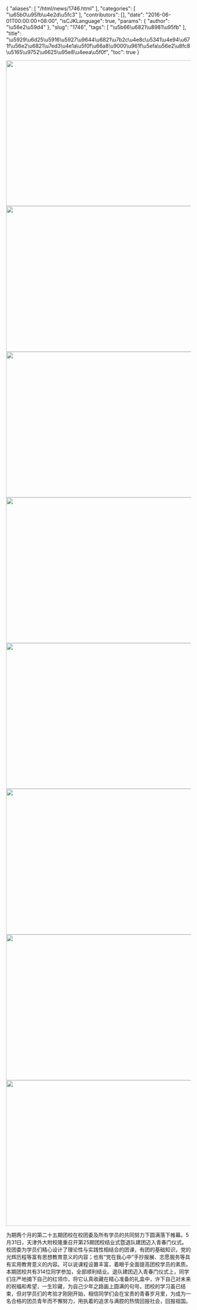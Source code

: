 {
    "aliases": [
        "/html/news/1746.html"
    ],
    "categories": [
        "\u65b0\u95fb\u4e2d\u5fc3"
    ],
    "contributors": [],
    "date": "2016-06-01T00:00:00+08:00",
    "isCJKLanguage": true,
    "params": {
        "author": "\u56e2\u59d4"
    },
    "slug": "1746",
    "tags": [
        "\u5b66\u6821\u8981\u95fb"
    ],
    "title": "\u5929\u6d25\u5916\u5927\u9644\u6821\u7b2c\u4e8c\u5341\u4e94\u671f\u56e2\u6821\u7ed3\u4e1a\u5f0f\u66a8\u9000\u961f\u5efa\u56e2\u8fc8\u5165\u9752\u6625\u95e8\u4eea\u5f0f",
    "toc": true
}


<img
    src="https://cdn.tfls.online/mirror/full/ce0d3fa8d7e53e4c8c78c5fd98a08b4672f82867.jpg"
    style="display:block;margin-left:auto;margin-right:auto;"
    decoding="async"
    fetchpriority="auto"
    loading="lazy"
    height="397"
    width="600"
/>
<img
    src="https://cdn.tfls.online/mirror/full/c397f8875248314fd3c781150ec6a2e9af974aa5.jpg"
    style="display:block;margin-left:auto;margin-right:auto;"
    decoding="async"
    fetchpriority="auto"
    loading="lazy"
    height="397"
    width="600"
/>
<img
    src="https://cdn.tfls.online/mirror/full/1c63ff478b95b41ddaa758becfc65af99d706529.jpg"
    style="display:block;margin-left:auto;margin-right:auto;"
    decoding="async"
    fetchpriority="auto"
    loading="lazy"
    height="397"
    width="600"
/>
<img
    src="https://cdn.tfls.online/mirror/full/f602f2c0d97c127b266711698e696d065905ad6c.jpg"
    style="display:block;margin-left:auto;margin-right:auto;"
    decoding="async"
    fetchpriority="auto"
    loading="lazy"
    height="397"
    width="600"
/>
<img
    src="https://cdn.tfls.online/mirror/full/8d7db3b547b31f1723f686b1d1b464132c413d16.jpg"
    style="display:block;margin-left:auto;margin-right:auto;"
    decoding="async"
    fetchpriority="auto"
    loading="lazy"
    height="397"
    width="600"
/>
<img
    src="https://cdn.tfls.online/mirror/full/32817774b550a30d988d54607d6c0f233f187d04.jpg"
    style="display:block;margin-left:auto;margin-right:auto;"
    decoding="async"
    fetchpriority="auto"
    loading="lazy"
    height="397"
    width="600"
/>
<img
    src="https://cdn.tfls.online/mirror/full/31719aa8c3b3ba2f27d2314c3ce36424a9c47993.jpg"
    style="display:block;margin-left:auto;margin-right:auto;"
    decoding="async"
    fetchpriority="auto"
    loading="lazy"
    height="397"
    width="600"
/>
<img
    src="https://cdn.tfls.online/mirror/full/ada086858a7449427fb02be680d8ac3da4de71b1.jpg"
    style="display:block;margin-left:auto;margin-right:auto;"
    decoding="async"
    fetchpriority="auto"
    loading="lazy"
    height="397"
    width="600"
/>




为期两个月的第二十五期团校在校团委及所有学员的共同努力下圆满落下帷幕。5月31日，天津外大附校隆重召开第25期团校结业式暨退队建团迈入青春门仪式。校团委为学员们精心设计了理论性与实践性相结合的团课，有团的基础知识，党的光辉历程等富有思想教育意义的内容；也有“党在我心中”手抄报展、志愿服务等具有实用教育意义的内容。可以说课程设置丰富，着眼于全面提高团校学员的素质。本期团校共有314位同学参加，全部顺利结业。退队建团迈入青春门仪式上，同学们庄严地摘下自己的红领巾，将它认真收藏在精心准备的礼盒中，许下自己对未来的祝福和希望，一生珍藏，为自己少年之路画上圆满的句号。团校的学习虽已结束，但对学员们的考验才刚刚开始，相信同学们会在宝贵的青春岁月里，为成为一名合格的团员青年而不懈努力，用执着的追求与满腔的热情回报社会，回报祖国。




  



